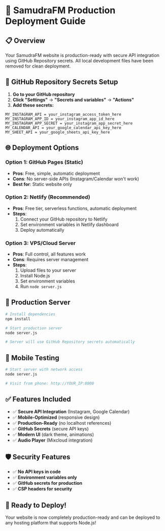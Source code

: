 # 🚀 SamudraFM Production Deployment Guide

## 📋 **Overview**

Your SamudraFM website is production-ready with secure API integration using GitHub Repository secrets. All local development files have been removed for clean deployment.

## 🔐 **GitHub Repository Secrets Setup**

1. **Go to your GitHub repository**
2. **Click "Settings"** → **"Secrets and variables"** → **"Actions"**
3. **Add these secrets:**

```
MY_INSTAGRAM_API = your_instagram_access_token_here
MY_INSTAGRAM_APP_ID = your_instagram_app_id_here
MY_INSTAGRAM_APP_SECRET = your_instagram_app_secret_here
MY_CALENDAR_API = your_google_calendar_api_key_here
MY_SHEET_API = your_google_sheets_api_key_here
```

## 🌐 **Deployment Options**

### **Option 1: GitHub Pages (Static)**
- **Pros**: Free, simple, automatic deployment
- **Cons**: No server-side APIs (Instagram/Calendar won't work)
- **Best for**: Static website only

### **Option 2: Netlify (Recommended)**
- **Pros**: Free tier, serverless functions, automatic deployment
- **Steps**:
  1. Connect your GitHub repository to Netlify
  2. Set environment variables in Netlify dashboard
  3. Deploy automatically

### **Option 3: VPS/Cloud Server**
- **Pros**: Full control, all features work
- **Cons**: Requires server management
- **Steps**:
  1. Upload files to your server
  2. Install Node.js
  3. Set environment variables
  4. Run `node server.js`

## 🔧 **Production Server**

```bash
# Install dependencies
npm install

# Start production server
node server.js

# Server will use GitHub Repository secrets automatically
```

## 📱 **Mobile Testing**

```bash
# Start server with network access
node server.js

# Visit from phone: http://YOUR_IP:8000
```

## ✅ **Features Included**

- ✅ **Secure API Integration** (Instagram, Google Calendar)
- ✅ **Mobile-Optimized** (responsive design)
- ✅ **Production-Ready** (no localhost references)
- ✅ **GitHub Secrets** (secure API keys)
- ✅ **Modern UI** (dark theme, animations)
- ✅ **Audio Player** (Mixcloud integration)

## 🛡️ **Security Features**

- ✅ **No API keys in code**
- ✅ **Environment variables only**
- ✅ **GitHub secrets for production**
- ✅ **CSP headers for security**

## 🚀 **Ready to Deploy!**

Your website is now completely production-ready and can be deployed to any hosting platform that supports Node.js!
